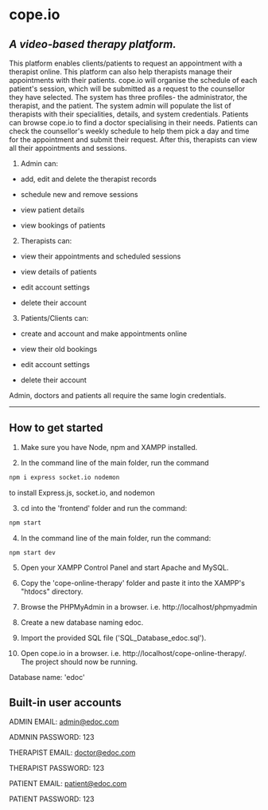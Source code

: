 # cope.io
## _A video-based therapy platform._

This platform enables clients/patients to request an appointment with a therapist online. This platform can also help therapists manage their appointments with their patients. cope.io will organise the schedule of each patient's session, which will be submitted as a request to the counsellor they have selected. 
The system has three profiles- the administrator, the therapist, and the patient. The system admin will populate the list of therapists with their specialities, details, and system credentials. Patients can browse cope.io to find a doctor specialising in their needs. Patients can check the counsellor's weekly schedule to help them pick a day and time for the appointment and submit their request. After this, therapists can view all their appointments and sessions.

  1. Admin can:
  
  
  - add, edit and delete the therapist records
  
  - schedule new and remove sessions
  
  - view patient details
  
  - view bookings of patients
 
 
  2. Therapists can:
  
  
  - view their appointments and scheduled sessions
      
  - view details of patients
  
  - edit account settings

  - delete their account

    
  3. Patients/Clients can:
  
  
  - create and account and make appointments online
      
  - view their old bookings

  - edit account settings

  - delete their account
    
    
    
Admin, doctors and patients all require the same login credentials.

  
-----------------------------------------------


## How to get started

1. Make sure you have Node, npm and XAMPP installed.

2. In the command line of the main folder, run the command 
```sh
npm i express socket.io nodemon
``` 
to install Express.js, socket.io, and nodemon

3. cd into the 'frontend' folder and run the command:
```sh
npm start
```

4. In the command line of the main folder, run the command:
```sh
npm start dev
```

5. Open your XAMPP Control Panel and start Apache and MySQL.

6. Copy the 'cope-online-therapy' folder and paste it into the XAMPP's "htdocs" directory.

7. Browse the PHPMyAdmin in a browser. i.e. http://localhost/phpmyadmin

8. Create a new database naming edoc.

9. Import the provided SQL file ('SQL_Database_edoc.sql').

10. Open cope.io in a browser. i.e. http://localhost/cope-online-therapy/. The project should now be running.



Database name: 'edoc'

## Built-in user accounts 

ADMIN EMAIL:		admin@edoc.com

ADMNIN PASSWORD:	123


THERAPIST EMAIL:		doctor@edoc.com

THERAPIST PASSWORD:	123


PATIENT EMAIL:		patient@edoc.com

PATIENT PASSWORD:	123